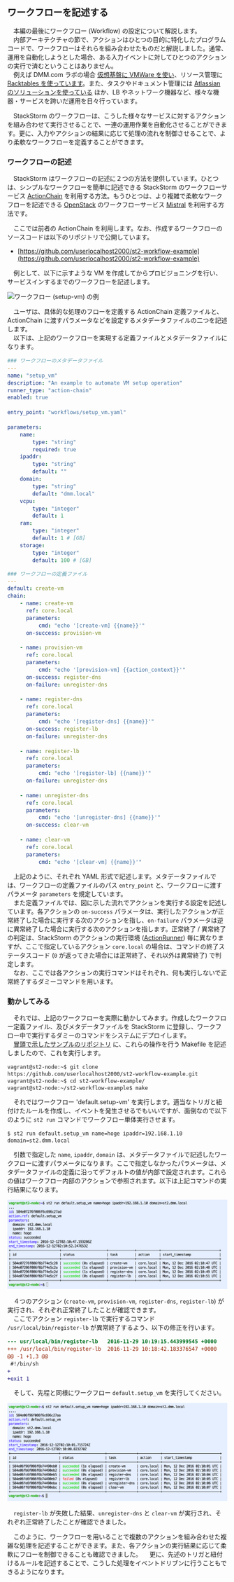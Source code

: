 ## ワークフローを記述する
　本編の最後にワークフロー (Workflow) の設定について解説します。  
　内部アーキテクチャの節で、アクションはひとつの目的に特化したプログラムコードで、ワークフローはそれらを組み合わせたものだと解説しました。通常、運用を自動化しようとした場合、ある入力イベントに対してひとつのアクションの実行で済むということはありません。  
　例えば DMM.com ラボの場合 [仮想基盤に VMWare を使い](http://news.mynavi.jp/news/2016/04/12/052/)、リソース管理に [Racktables を使っています](http://tsuchinoko.dmmlabs.com/?p=886)。また、タスクやドキュメント管理には [Atlassian のソリューションを使っている](https://seleck.cc/297) ほか、LB やネットワーク機器など、様々な機器・サービスを跨いだ運用を日々行っています。  

　StackStorm のワークフローは、こうした様々なサービスに対するアクションを組み合わせて実行させることで、一連の運用作業を自動化させることができます。更に、入力やアクションの結果に応じて処理の流れを制御させることで、より柔軟なワークフローを定義することができます。  

### ワークフローの記述
　StackStorm はワークフローの記述に２つの方法を提供しています。ひとつは、シンプルなワークフローを簡単に記述できる StackStorm のワークフローサービス [ActionChain](https://docs.stackstorm.com/actionchain.html) を利用する方法。もうひとつは、より複雑で柔軟なワークフローを記述できる [OpenStack](http://docs.openstack.org/) のワークフローサービス [Mistral](http://docs.openstack.org/developer/mistral/overview.html) を利用する方法です。  

　ここでは前者の ActionChain を利用します。なお、作成するワークフローのソースコードは以下のリポジトリで公開しています。  
* [https://github.com/userlocalhost2000/st2-workflow-example](https://github.com/userlocalhost2000/st2-workflow-example)

　例として、以下に示すような VM を作成してからプロビジョニングを行い、サービスインするまでのワークフローを記述します。  

![ワークフロー (setup-vm) の例](https://raw.githubusercontent.com/userlocalhost2000/st2-draft/master/img/workflow.png)
 
　ユーザは、具体的な処理のフローを定義する ActionChain 定義ファイルと、ActionChain に渡すパラメータなどを設定するメタデータファイルの二つを記述します。  
　以下は、上記のワークフローを実現する定義ファイルとメタデータファイルになります。  

```yaml
### ワークフローのメタデータファイル
---
name: "setup_vm"
description: "An example to automate VM setup operation"
runner_type: "action-chain"
enabled: true

entry_point: "workflows/setup_vm.yaml"

parameters:
    name:
        type: "string"
        required: true
    ipaddr:
        type: "string"
        default: ""
    domain:
        type: "string"
        default: "dmm.local"
    vcpu:
        type: "integer"
        default: 1
    ram:
        type: "integer"
        default: 1 # [GB]
    storage:
        type: "integer"
        default: 100 # [GB]
```

```yaml
### ワークフローの定義ファイル
---
default: create-vm
chain:
    - name: create-vm
      ref: core.local
      parameters:
          cmd: "echo '[create-vm] {{name}}'"
      on-success: provision-vm

    - name: provision-vm
      ref: core.local
      parameters:
          cmd: "echo '[provision-vm] {{action_context}}'"
      on-success: register-dns
      on-failure: unregister-dns

    - name: register-dns
      ref: core.local
      parameters:
          cmd: "echo '[register-dns] {{name}}'"
      on-success: register-lb
      on-failure: unregister-dns

    - name: register-lb
      ref: core.local
      parameters:
          cmd: "echo '[register-lb] {{name}}'"
      on-failure: unregister-dns

    - name: unregister-dns
      ref: core.local
      parameters:
          cmd: "echo '[unregister-dns] {{name}}'"
      on-success: clear-vm

    - name: clear-vm
      ref: core.local
      parameters:
          cmd: "echo '[clear-vm] {{name}}'"
```

　上記のように、それぞれ YAML 形式で記述します。メタデータファイルでは、ワークフローの定義ファイルのパス `entry_point` と、ワークフローに渡すパラメータ `parameters` を規定しています。  
　また定義ファイルでは、図に示した流れでアクションを実行する設定を記述しています。各アクションの `on-success` パラメータは、実行したアクションが正常終了した場合に実行する次のアクションを指し、`on-failure` パラメータは逆に異常終了した場合に実行する次のアクションを指します。正常終了 / 異常終了の判定は、StackStorm のアクションの実行環境 ([ActionRunner](https://docs.stackstorm.com/actions.html#action-runner)) 毎に異なりますが、ここで指定しているアクション `core.local` の場合は、コマンドの終了ステータスコード (`0` が返ってきた場合には正常終了、それ以外は異常終了) で判定します。  
　なお、ここでは各アクションの実行コマンドはそれぞれ、何も実行しないで正常終了するダミーコマンドを用います。  

### 動かしてみる

　それでは、上記のワークフローを実際に動かしてみます。作成したワークフロー定義ファイル、及びメタデータファイルを StackStorm に登録し、ワークフロー中で実行するダミーのコマンドをシステムにデプロイします。  
　[冒頭で示したサンプルのリポジトリ](https://github.com/userlocalhost2000/st2-workflow-example) に、これらの操作を行う Makefile を記述しましたので、これを実行します。  

```
vagrant@st2-node:~$ git clone https://github.com/userlocalhost2000/st2-workflow-example.git
vagrant@st2-node:~$ cd st2-workflow-example/
vagrant@st2-node:~/st2-workflow-example$ make
```

　それではワークフロー 'default.setup-vm' を実行します。適当なトリガと紐付けたルールを作成し、イベントを発生させるでもいいですが、面倒なので以下のように `st2 run` コマンドでワークフロー単体実行させます。  

```
$ st2 run default.setup_vm name=hoge ipaddr=192.168.1.10 domain=st2.dmm.local
```

　引数で指定した `name`, `ipaddr`, `domain` は、メタデータファイルで記述したワークフローに渡すパラメータになります。ここで指定しなかったパラメータは、メタデータファイルの定義に沿ってデフォルトの値が内部で設定されます。これらの値はワークフロー内部のアクションで参照されます。以下は上記コマンドの実行結果になります。  

![ワークフローの実行結果](https://raw.githubusercontent.com/userlocalhost/st2-draft/master/img/basic_sc/execute_workflow1.png)

　４つのアクション (`create-vm`, `provision-vm`, `register-dns`, `register-lb`) が実行され、それぞれ正常終了したことが確認できます。  
　ここでアクション `register-lb` で実行するコマンド `/usr/local/bin/register-lb` が異常終了するよう、以下の修正を行います。  

```diff
--- usr/local/bin/register-lb   2016-11-29 10:19:15.443999545 +0000
+++ /usr/local/bin/register-lb  2016-11-29 10:18:42.183376547 +0000
@@ -1 +1,3 @@
 #!/bin/sh
+
+exit 1
```

　そして、先程と同様にワークフロー `default.setup_vm` を実行してください。  

![ワークフローの実行結果(アクションの一つが異常終了した場合)](https://raw.githubusercontent.com/userlocalhost/st2-draft/master/img/basic_sc/execute_workflow2.png)

　`register-lb` が失敗した結果、`unregister-dns` と `clear-vm` が実行され、それぞれ正常終了したことが確認できました。

　このように、ワークフローを用いることで複数のアクションを組み合わせた複雑な処理を記述することができます。また、各アクションの実行結果に応じて柔軟にフローを制御できることも確認できました。
　更に、先述のトリガと紐付けるルールを記述することで、こうした処理をイベントドリブンに行うこともできるようになります。  
